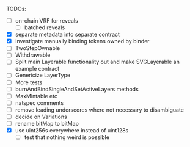 TODOs:

- [ ] on-chain VRF for reveals
  - [ ] batched reveals
- [x] separate metadata into separate contract
- [x] investigate manually binding tokens owned by binder
- [ ] TwoStepOwnable
- [ ] Withdrawable
- [ ] Split main Layerable functionality out and make SVGLayerable an example contract
- [ ] Genericize LayerType
- [ ] More tests
- [ ] burnAndBindSingleAndSetActiveLayers methods
- [ ] MaxMintable etc
- [ ] natspec comments
- [ ] remove leading underscores where not necessary to disambiguate
- [ ] decide on Variations
- [ ] rename bitMap to bitMap
- [x] use uint256s everywhere instead of uint128s
  - [ ] test that nothing weird is possible